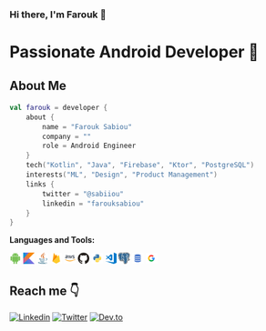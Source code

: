 ### Hi there, I'm Farouk 👋


# Passionate Android Developer 🚀 

## About Me
```kotlin
val farouk = developer {
    about {
        name = "Farouk Sabiou"
        company = ""
        role = Android Engineer
    }
    tech("Kotlin", "Java", "Firebase", "Ktor", "PostgreSQL")
    interests("ML", "Design", "Product Management")
    links {
        twitter = "@sabiiou"
        linkedin = "farouksabiou"
    }
}
```
**Languages and Tools:**  

<code><img height="20" src="https://raw.githubusercontent.com/github/explore/80688e429a7d4ef2fca1e82350fe8e3517d3494d/topics/android/android.png"></code>
<code><img height="20" src="https://raw.githubusercontent.com/github/explore/80688e429a7d4ef2fca1e82350fe8e3517d3494d/topics/kotlin/kotlin.png"></code>
<code><img height="20" src="https://raw.githubusercontent.com/github/explore/80688e429a7d4ef2fca1e82350fe8e3517d3494d/topics/java/java.png"></code>
<code><img height="20" src="https://raw.githubusercontent.com/github/explore/80688e429a7d4ef2fca1e82350fe8e3517d3494d/topics/firebase/firebase.png"></code>
<code><img height="20" src="https://raw.githubusercontent.com/github/explore/fbceb94436312b6dacde68d122a5b9c7d11f9524/topics/aws/aws.png"></code>
<code><img height="20" src="https://raw.githubusercontent.com/github/explore/89bdd9644f44d1b12180fd512b95574fe4c54617/topics/github-api/github-api.png"></code>
<code><img height="20" src="https://raw.githubusercontent.com/github/explore/80688e429a7d4ef2fca1e82350fe8e3517d3494d/topics/python/python.png"></code>
<code><img height="20" src="https://raw.githubusercontent.com/github/explore/80688e429a7d4ef2fca1e82350fe8e3517d3494d/topics/visual-studio-code/visual-studio-code.png"></code>
<code><img height="20" src="https://raw.githubusercontent.com/github/explore/80688e429a7d4ef2fca1e82350fe8e3517d3494d/topics/postgresql/postgresql.png"></code>
<code><img height="20" src="https://raw.githubusercontent.com/github/explore/80688e429a7d4ef2fca1e82350fe8e3517d3494d/topics/sql/sql.png"></code>
<code><img height="20" src="https://raw.githubusercontent.com/github/explore/80688e429a7d4ef2fca1e82350fe8e3517d3494d/topics/google/google.png"></code>


## Reach me 👇

[![Linkedin](https://img.shields.io/badge/LinkedIn-blue.svg?style=for-the-badge&logo=linkedin)](https://www.linkedin.com/in/farouksabiou/)
[![Twitter](https://img.shields.io/badge/Twitter-skyblue.svg?style=for-the-badge&logo=twitter)](https://twitter.com/sabiiou)
[![Dev.to](https://img.shields.io/badge/Dev.to-black.svg?style=for-the-badge&logo=dev)](https://dev.to/sabiou)
